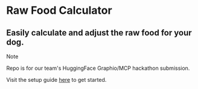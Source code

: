 # Raw Food Calculator

## Easily calculate and adjust the raw food for your dog.

> [!NOTE]
> Repo is for our team's HuggingFace Graphio/MCP hackathon submission.

Visit the setup guide [here](setup.md) to get started.
